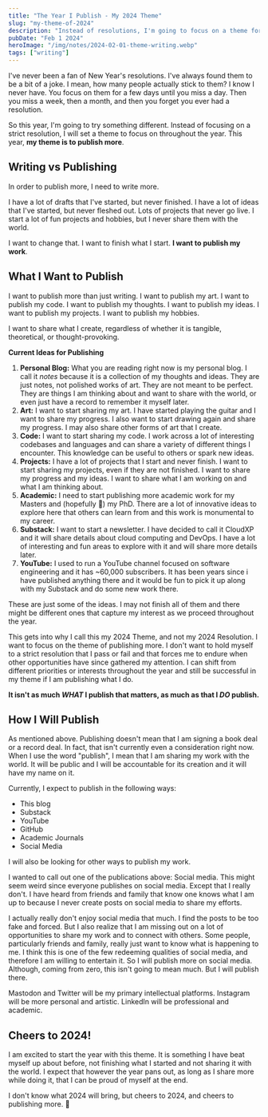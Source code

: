 ```yaml
---
title: "The Year I Publish - My 2024 Theme"
slug: "my-theme-of-2024"
description: "Instead of resolutions, I'm going to focus on a theme for the year. This year it is to finish what I started and publish my work"
pubDate: "Feb 1 2024"
heroImage: "/img/notes/2024-02-01-theme-writing.webp"
tags: ["writing"]
---
```


I've never been a fan of New Year's resolutions. I've always found them to be a bit of a joke. I mean, how many people 
actually stick to them? I know I never have. You focus on them for a few days until you miss a day. Then you miss a 
week, then a month, and then you forget you ever had a resolution.

So this year, I'm going to try something different. Instead of focusing on a strict resolution, I will set a theme to 
focus on throughout the year. This year, **my theme is to publish more**. 

## Writing vs Publishing

In order to publish more, I need to write more. 

I have a lot of drafts that I've started, but never finished. I have a lot of ideas that I've started, but never 
fleshed out. Lots of projects that never go live. I start a lot of fun projects and hobbies, but I never share them 
with the world. 

I want to change that. I want to finish what I start. **I want to publish my work**.

## What I Want to Publish

I want to publish more than just writing. I want to publish my art. I want to publish my code. I want to publish my
thoughts. I want to publish my ideas. I want to publish my projects. I want to publish my hobbies.

I want to share what I create, regardless of whether it is tangible, theoretical, or thought-provoking.

**Current Ideas for Publishing**

1. **Personal Blog:** What you are reading right now is my personal blog. I call it _notes_ because it is a collection of 
   my thoughts and ideas. They are just notes, not polished works of art. They are not meant to be perfect. They are
   things I am thinking about and want to share with the world, or even just have a record to remember it myself later.
2. **Art:** I want to start sharing my art. I have started playing the guitar and I want to share my progress. I also 
   want to start drawing again and share my progress. I may also share other forms of art that I create.
3. **Code:** I want to start sharing my code. I work across a lot of interesting codebases and languages and can share 
   a variety of different things I encounter. This knowledge can be useful to others or spark new ideas.
4. **Projects:** I have a lot of projects that I start and never finish. I want to start sharing my projects, even if 
   they are not finished. I want to share my progress and my ideas. I want to share what I am working on and what I am 
   thinking about.
5. **Academic:** I need to start publishing more academic work for my Masters and (hopefully 🤞) my PhD. There are a lot 
   of innovative ideas to explore here that others can learn from and this work is monumental to my career.
6. **Substack:** I want to start a newsletter. I have decided to call it CloudXP and it will share details about cloud 
   computing and DevOps. I have a lot of interesting and fun areas to explore with it and will share more details later.
7. **YouTube:** I used to run a YouTube channel focused on software engineering and it has ~60,000 subscribers. It has 
   been years since i have published anything there and it would be fun to pick it up along with my Substack and do some
   new work there.

These are just some of the ideas. I may not finish all of them and there might be different ones that capture my interest
as we proceed throughout the year. 

This gets into why I call this my 2024 Theme, and not my 2024 Resolution. I want to focus on the theme of publishing 
more. I don't want to hold myself to a strict resolution that I pass or fail and that forces me to endure when other 
opportunities have since gathered my attention. I can shift from different priorities or interests throughout the year
and still be successful in my theme if I am publishing what I do.

**It isn't as much _WHAT_ I publish that matters, as much as that I _DO_ publish.**

## How I Will Publish

As mentioned above. Publishing doesn't mean that I am signing a book deal or a record deal. In fact, that isn't currently
even a consideration right now. When I use the word "publish", I mean that I am sharing my work with the world. It will
be public and I will be accountable for its creation and it will have my name on it.

Currently, I expect to publish in the following ways:

- This blog
- Substack
- YouTube
- GitHub
- Academic Journals
- Social Media

I will also be looking for other ways to publish my work.

I wanted to call out one of the publications above: Social media. This might seem weird since everyone publishes on 
social media. Except that I really don't. I have heard from friends and family that know one knows what I am up to
because I never create posts on social media to share my efforts.

I actually really don't enjoy social media that much. I find the posts to be too fake and forced. But I also realize that
I am missing out on a lot of opportunities to share my work and to connect with others. Some people, particularly friends
and family, really just want to know what is happening to me. I think this is one of the few redeeming qualities of 
social media, and therefore I am willing to entertain it. So I will publish more on social media. Although, coming from
zero, this isn't going to mean much. But I will publish there.

Mastodon and Twitter will be my primary intellectual platforms. Instagram will be more personal and artistic. LinkedIn 
will be professional and academic. 

## Cheers to 2024!

I am excited to start the year with this theme. It is something I have beat myself up about before, not finishing what
I started and not sharing it with the world. I expect that however the year pans out, as long as I share more while 
doing it, that I can be proud of myself at the end.

I don't know what 2024 will bring, but cheers to 2024, and cheers to publishing more. 🍻
